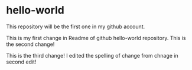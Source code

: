 # hello-world
This repository will be the first one in my github account. 

This is my first change in Readme of github hello-world repository.
This is the second change! 

This is the third change!
I edited the spelling of change from chnage in second edit!
